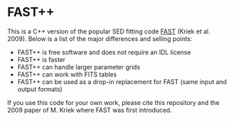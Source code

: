 # FAST++

This is a C++ version of the popular SED fitting code [FAST](http://w.astro.berkeley.edu/~mariska/FAST.html) (Kriek et al. 2009). Below is a list of the major differences and selling points:

 - FAST++ is free software and does not require an IDL license
 - FAST++ is faster
 - FAST++ can handle larger parameter grids
 - FAST++ can work with FITS tables
 - FAST++ can be used as a drop-in replacement for FAST (same input and output formats)

If you use this code for your own work, please cite this repository and the 2009 paper of M. Kriek where FAST was first introduced.
